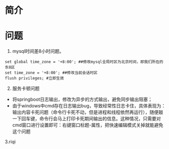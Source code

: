 # 简介

# 问题
1. mysql时间差8小时问题。
```
set global time_zone = '+8:00'; ##修改mysql全局时区为北京时间，即我们所在的东8区
set time_zone = '+8:00'; ##修改当前会话时区
flush privileges; #立即生效
```

2. 服务卡顿问题
* 将springboot日志输出，修改为异步的方式输出，避免同步输出阻塞；
* 由于windows中cmd存在日志输出bug，导致经常性日志卡住，具体表现为：输出内容卡死问题（命令行卡死不动，但是进程和线程依然再运行），随便敲一下回车键，命令行会马上打印卡死期间输出的信息。这种情况，只需要对cmd窗口进行设置即可：右键窗口标题-属性，把快速编辑模式关掉就能避免这个问题

3.riqi